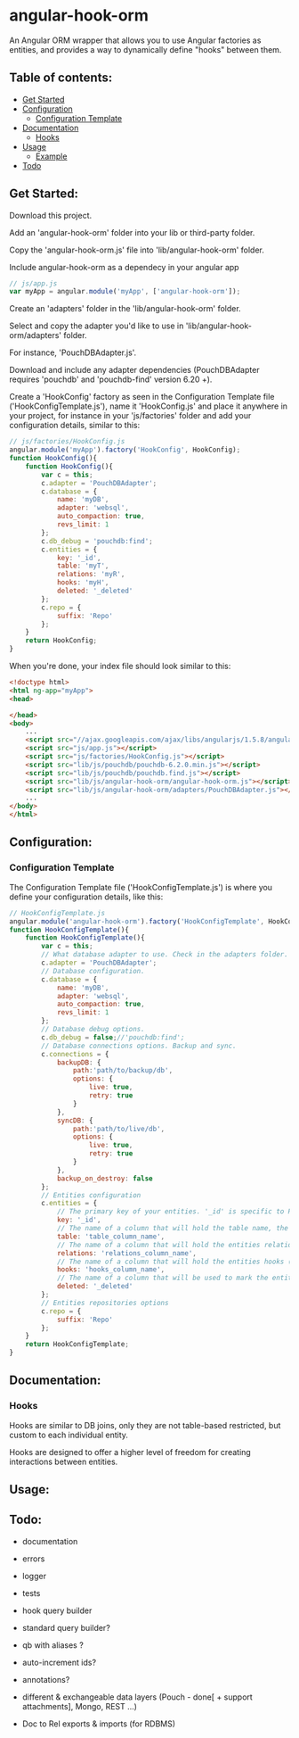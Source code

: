 angular-hook-orm
=====================
An Angular ORM wrapper that allows you to use Angular factories as entities,
and provides a way to dynamically define "hooks" between them.


## Table of contents:
- [Get Started](#get-started)
- [Configuration](#configuration)
  - [Configuration Template](#configuration-template)
- [Documentation](#documentation)
  - [Hooks](#hooks)
- [Usage](#usage)
  - [Example](#usage-example)
- [Todo](#todo)


## Get Started:

Download this project.

Add an 'angular-hook-orm' folder into your lib or third-party folder.

Copy the 'angular-hook-orm.js' file into 'lib/angular-hook-orm' folder.

Include angular-hook-orm as a dependecy in your angular app

```javascript
// js/app.js
var myApp = angular.module('myApp', ['angular-hook-orm']);
```

Create an 'adapters' folder in the 'lib/angular-hook-orm' folder.

Select and copy the adapter you'd like to use in 'lib/angular-hook-orm/adapters' folder.

For instance, 'PouchDBAdapter.js'.

Download and include any adapter dependencies (PouchDBAdapter requires 'pouchdb' and 'pouchdb-find' version 6.20 +).

Create a 'HookConfig' factory as seen in the Configuration Template file ('HookConfigTemplate.js'), name it 'HookConfig.js' and place it anywhere in your project, for instance in your 'js/factories' folder and add your configuration details, similar to this:

```javascript
// js/factories/HookConfig.js
angular.module('myApp').factory('HookConfig', HookConfig);
function HookConfig(){
    function HookConfig(){
        var c = this;
        c.adapter = 'PouchDBAdapter';
        c.database = {
            name: 'myDB',
            adapter: 'websql',
            auto_compaction: true,
            revs_limit: 1
        };
        c.db_debug = 'pouchdb:find';
        c.entities = {
            key: '_id',
            table: 'myT',
            relations: 'myR',
            hooks: 'myH',
            deleted: '_deleted'
        };
        c.repo = {
            suffix: 'Repo'
        };
    }
    return HookConfig;
}

```
When you're done, your index file should look similar to this:

```html
<!doctype html>
<html ng-app="myApp">
<head>

</head>
<body>
    ...
    <script src="//ajax.googleapis.com/ajax/libs/angularjs/1.5.8/angular.min.js"></script>
    <script src="js/app.js"></script>
    <script src="js/factories/HookConfig.js"></script>
    <script src="lib/js/pouchdb/pouchdb-6.2.0.min.js"></script>
    <script src="lib/js/pouchdb/pouchdb.find.js"></script>
    <script src="lib/js/angular-hook-orm/angular-hook-orm.js"></script>
    <script src="lib/js/angular-hook-orm/adapters/PouchDBAdapter.js"></script>
    ...
</body>
</html>
```

## Configuration:
 ### Configuration Template 
The Configuration Template file ('HookConfigTemplate.js') is where you define your configuration details, like this:

```javascript
// HookConfigTemplate.js
angular.module('angular-hook-orm').factory('HookConfigTemplate', HookConfigTemplate);
function HookConfigTemplate(){
    function HookConfigTemplate(){
        var c = this;
        // What database adapter to use. Check in the adapters folder.
        c.adapter = 'PouchDBAdapter';
        // Database configuration.
        c.database = {
            name: 'myDB',
            adapter: 'websql',
            auto_compaction: true,
            revs_limit: 1
        };
        // Database debug options.
        c.db_debug = false;//'pouchdb:find';
        // Database connections options. Backup and sync.
        c.connections = {
            backupDB: {
                path:'path/to/backup/db',
                options: {
                    live: true,
                    retry: true
                }
            },
            syncDB: {
                path:'path/to/live/db',
                options: {
                    live: true,
                    retry: true
                }
            },
            backup_on_destroy: false
        };
        // Entities configuration
        c.entities = {
            // The primary key of your entities. '_id' is specific to PouchDB.
            key: '_id',
            // The name of a column that will hold the table name, the type distinction between your entities.
            table: 'table_column_name',
            // The name of a column that will hold the entities relations.
            relations: 'relations_column_name',
            // The name of a column that will hold the entities hooks (think of them as joins).
            hooks: 'hooks_column_name',
            // The name of a column that will be used to mark the entities as deleted.
            deleted: '_deleted'
        };
        // Entities repositories options
        c.repo = {
            suffix: 'Repo'
        };
    }
    return HookConfigTemplate;
}


```

## Documentation:

 ### Hooks

 Hooks are similar to DB joins, only they are not table-based restricted,
 but custom to each individual entity.

 Hooks are designed to offer a higher level of freedom for creating interactions between entities.

## Usage:


## Todo:
- documentation
- errors
- logger
- tests
- hook query builder

- standard query builder?
- qb with aliases ?
- auto-increment ids?
- annotations?

- different & exchangeable data layers (Pouch - done[ + support attachments], Mongo, REST ...)
- Doc to Rel exports & imports (for RDBMS)




